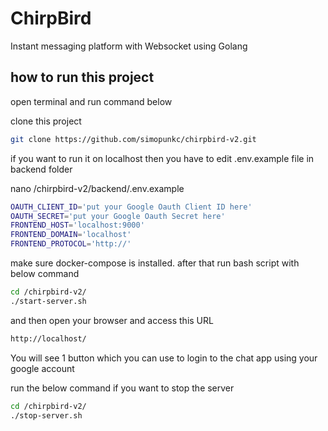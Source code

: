 # ChirpBird

Instant messaging platform with Websocket using Golang

## how to run this project

open terminal and run command below

clone this project

```sh
git clone https://github.com/simopunkc/chirpbird-v2.git
```

if you want to run it on localhost then you have to edit .env.example file in backend folder

nano /chirpbird-v2/backend/.env.example

```sh
OAUTH_CLIENT_ID='put your Google Oauth Client ID here'
OAUTH_SECRET='put your Google Oauth Secret here'
FRONTEND_HOST='localhost:9000'
FRONTEND_DOMAIN='localhost'
FRONTEND_PROTOCOL='http://'
```

make sure docker-compose is installed. after that run bash script with below command

```sh
cd /chirpbird-v2/
./start-server.sh
```

and then open your browser and access this URL

```sh
http://localhost/
```

You will see 1 button which you can use to login to the chat app using your google account

run the below command if you want to stop the server

```sh
cd /chirpbird-v2/
./stop-server.sh
```
